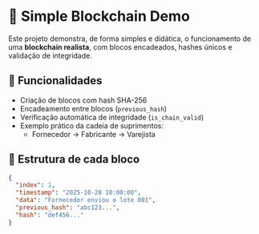 # 🧱 Simple Blockchain Demo

Este projeto demonstra, de forma simples e didática, o funcionamento de uma **blockchain realista**, com blocos encadeados, hashes únicos e validação de integridade.

## 🚀 Funcionalidades

- Criação de blocos com hash SHA-256
- Encadeamento entre blocos (`previous_hash`)
- Verificação automática de integridade (`is_chain_valid`)
- Exemplo prático da cadeia de suprimentos:
  - Fornecedor → Fabricante → Varejista

## 🧩 Estrutura de cada bloco

```json
{
  "index": 1,
  "timestamp": "2025-10-28 10:00:00",
  "data": "Fornecedor enviou o lote 001",
  "previous_hash": "abc123...",
  "hash": "def456..."
}
